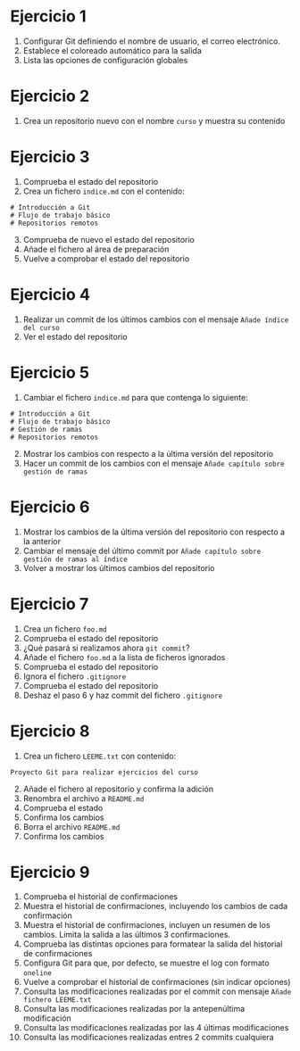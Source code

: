 # Ejercicio 1

1. Configurar Git definiendo el nombre de usuario, el correo electrónico.
2. Establece el coloreado automático para la salida
3. Lista las opciones de configuración globales

# Ejercicio 2

1. Crea un repositorio nuevo con el nombre `curso` y muestra su contenido

# Ejercicio 3

1. Comprueba el estado del repositorio
2. Crea un fichero `indice.md` con el contenido:
  ```
  # Introducción a Git
  # Flujo de trabajo básico
  # Repositorios remotos
  ```
3. Comprueba de nuevo el estado del repositorio
4. Añade el fichero al área de preparación
5. Vuelve a comprobar el estado del repositorio

# Ejercicio 4

1. Realizar un commit de los últimos cambios con el mensaje `Añade índice del curso`
2. Ver el estado del repositorio

# Ejercicio 5

1. Cambiar el fichero `indice.md` para que contenga lo siguiente:
  ```
  # Introducción a Git
  # Flujo de trabajo básico
  # Gestión de ramas
  # Repositorios remotos
  ```
2. Mostrar los cambios con respecto a la última versión del repositorio
3. Hacer un commit de los cambios con el mensaje `Añade capítulo sobre gestión de ramas`

# Ejercicio 6

1. Mostrar los cambios de la última versión del repositorio con respecto a la anterior
2. Cambiar el mensaje del último commit por `Añade capítulo sobre gestión de ramas al índice`
3. Volver a mostrar los últimos cambios del repositorio

# Ejercicio 7

1. Crea un fichero `foo.md`
2. Comprueba el estado del repositorio
3. ¿Qué pasará si realizamos ahora `git commit`?
3. Añade el fichero `foo.md` a la lista de ficheros ignorados
4. Comprueba el estado del repositorio
5. Ignora el fichero `.gitignore`
6. Comprueba el estado del repositorio
7. Deshaz el paso 6 y haz commit del fichero `.gitignore`

# Ejercicio 8

1. Crea un fichero `LEEME.txt` con contenido:
  ```
  Proyecto Git para realizar ejercicios del curso
  ```
2. Añade el fichero al repositorio y confirma la adición
3. Renombra el archivo a `README.md`
4. Comprueba el estado
5. Confirma los cambios
6. Borra el archivo `README.md`
7. Confirma los cambios

# Ejercicio 9

1. Comprueba el historial de confirmaciones
2. Muestra el historial de confirmaciones, incluyendo los cambios de cada confirmación
3. Muestra el historial de confirmaciones, incluyen un resumen de los cambios. Limita la salida a las últimos 3 confirmaciones.
4. Comprueba las distintas opciones para formatear la salida del historial de confirmaciones
5. Configura Git para que, por defecto, se muestre el log con formato `oneline`
6. Vuelve a comprobar el historial de confirmaciones (sin indicar opciones)
7. Consulta las modificaciones realizadas por el commit con mensaje `Añade fichero LEEME.txt`
8. Consulta las modificaciones realizadas por la antepenúltima modificación
9. Consulta las modificaciones realizadas por las 4 últimas modificaciones
10. Consulta las modificaciones realizadas entres 2 commits cualquiera
